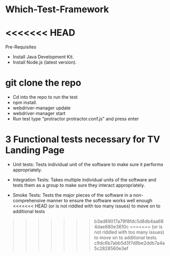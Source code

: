 # Which-Test-Framework
<<<<<<< HEAD
=======

Pre-Requisites
* Install Java Development Kit.
* Install Node.js (latest version).

# git clone the repo

* Cd into the repo to run the test
* npm install.
* webdriver-manager update
* webdriver-manager start
* Run test type "protractor protractor.conf.js" and press enter 


# 3 Functional tests necessary for TV Landing Page

* Unit tests: Tests individual unit of the software to make sure it performs appropriately.

* Integration Tests: Takes multiple individual units of the software and tests them as a group to make sure they interact
  appropriately.


* Smoke Tests: Tests the major pieces of the software in a non-comprehensive manner to ensure the software works well enough
<<<<<<< HEAD
  (or is not riddled with too many issues) to move on to additional tests
>>>>>>> b3ad89017a79f8fdc5d8db4aa684dae880e3610c
=======
  (or is not riddled with too many issues) to move on to additional tests.
>>>>>>> c9dc6b7abb5d3f7d8be2ddb7a4a5c2828560e3ef
